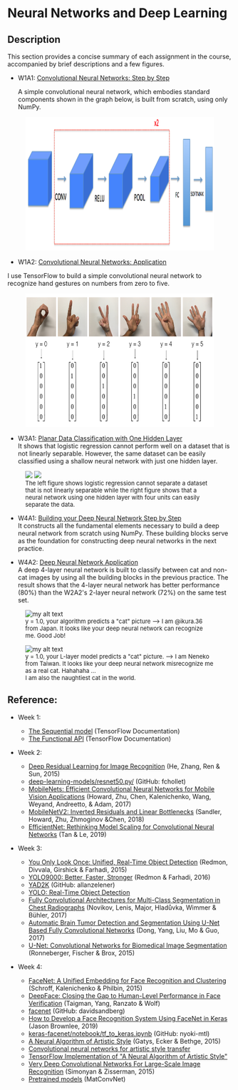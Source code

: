 # Neural Networks and Deep Learning



## Description

This section provides a concise summary of each assignment in the course, accompanied by brief descriptions and a few figures.

- W1A1: [Convolutional Neural Networks: Step by Step](https://htmlpreview.github.io/?https://github.com/lionlai1989/Deep_Learning_Specialization/blob/master/C4-Convolutional_Neural_Networks/W1A1-Convolutional_Neural_Networks_Step_by_Step/Convolution_model_Step_by_Step_v1.html)

  A simple convolutional neural network, which embodies standard components shown in the graph below, is built from scratch, using only NumPy.  

<figure>
<img src="./W1A1-Convolutional_Neural_Networks_Step_by_Step/images/model.png" alt="my alt text" height="300"/>
</figure>

- W1A2: [Convolutional Neural Networks: Application](https://htmlpreview.github.io/?https://github.com/lionlai1989/Deep_Learning_Specialization/blob/master/C4-Convolutional_Neural_Networks/W1A2-Convolution_Model_Application/Convolution_model_Application.html)

I use TensorFlow to build a simple convolutional neural network to recognize hand gestures on numbers from zero to five.

<figure>
<img src="./W1A2-Convolution_Model_Application/images/SIGNS.png" alt="my alt text" height="300"/>
</figure>

- W3A1: [Planar Data Classification with One Hidden Layer](https://htmlpreview.github.io/?https://github.com/lionlai1989/Deep_Learning_Specialization/blob/master/C1-Neural_Networks_and_Deep_Learning/W3A1-Planar_Data_Classification_with_One_Hidden_Layer/Planar_data_classification_with_one_hidden_layer.html)  
It shows that logistic regression cannot perform well on a dataset that is not linearly separable. However, the same dataset can be easily classified using a shallow neural network with just one hidden layer.  

<figure float="left">
<img src="./W3A1-Planar_Data_Classification_with_One_Hidden_Layer/experiment_output/logistic_regression_output.png" height="300"/>
<img src="./W3A1-Planar_Data_Classification_with_One_Hidden_Layer/experiment_output/nn_1layer_4units_output.png" height="300"/>
<figcaption style="font-size: small;">The left figure shows logistic regression cannot separate a dataset that is not linearly separable while the right figure shows that a neural network using one hidden layer with four units can easily separate the data.</figcaption>
</figure>

- W4A1: [Building your Deep Neural Network Step by Step](https://htmlpreview.github.io/?https://github.com/lionlai1989/Deep_Learning_Specialization/blob/master/C1-Neural_Networks_and_Deep_Learning/W4A1-Building_your_Deep_Neural_Network_Step_by_Step/Building_your_Deep_Neural_Network_Step_by_Step.html)  
It constructs all the fundamental elements necessary to build a deep neural network from scratch using NumPy. These building blocks serve as the foundation for constructing deep neural networks in the next practice.  

- W4A2: [Deep Neural Network Application](https://htmlpreview.github.io/?)  
A deep 4-layer neural network is built to classify between cat and non-cat images by using all the building blocks in the previous practice. The result shows that the 4-layer neural network has better performance (80%) than the W2A2's 2-layer neural network (72%) on the same test set.  

<figure>
<img src="./W4A2-Deep_Neural_Network_Application/my_images/ikura.36.png" alt="my alt text" height="300"/>
<figcaption style="font-size: small;">y = 1.0, your algorithm predicts a "cat" picture --> I am @ikura.36 from Japan. It looks like your deep neural network can recognize me. Good Job!</figcaption>
</figure>

<figure>
<img src="./W4A2-Deep_Neural_Network_Application/my_images/neneko.png" alt="my alt text" height="300"/>
<figcaption style="font-size: small;">y = 1.0, your L-layer model predicts a "cat" picture. --> I am Neneko from Taiwan. It looks like your deep neural network misrecognize me as a real cat. Hahahaha ...<br>I am also the naughtiest cat in the world.</figcaption>
</figure>


## Reference:

  - Week 1:
    - [The Sequential model](https://www.tensorflow.org/guide/keras/sequential_model) (TensorFlow Documentation)
    - [The Functional API](https://www.tensorflow.org/guide/keras/functional) (TensorFlow Documentation)

  - Week 2:
    - [Deep Residual Learning for Image Recognition](https://arxiv.org/abs/1512.03385) (He, Zhang, Ren & Sun, 2015)
    - [deep-learning-models/resnet50.py/](https://github.com/fchollet/deep-learning-models/blob/master/resnet50.py) (GitHub: fchollet)
    - [MobileNets: Efficient Convolutional Neural Networks for Mobile Vision Applications](https://arxiv.org/abs/1704.04861) (Howard, Zhu, Chen, Kalenichenko, Wang, Weyand, Andreetto, & Adam, 2017)
    - [MobileNetV2: Inverted Residuals and Linear Bottlenecks](https://arxiv.org/abs/1801.04381) (Sandler, Howard, Zhu, Zhmoginov &Chen, 2018)
    - [EfficientNet: Rethinking Model Scaling for Convolutional Neural Networks](https://arxiv.org/abs/1905.11946) (Tan & Le, 2019)

  - Week 3:
    - [You Only Look Once: Unified, Real-Time Object Detection](https://arxiv.org/abs/1506.02640) (Redmon, Divvala, Girshick & Farhadi, 2015)
    - [YOLO9000: Better, Faster, Stronger](https://arxiv.org/abs/1612.08242) (Redmon & Farhadi, 2016)
    - [YAD2K](https://github.com/allanzelener/YAD2K) (GitHub: allanzelener)
    - [YOLO: Real-Time Object Detection](https://pjreddie.com/darknet/yolo/)
    - [Fully Convolutional Architectures for Multi-Class Segmentation in Chest Radiographs](https://arxiv.org/abs/1701.08816) (Novikov, Lenis, Major, Hladůvka, Wimmer & Bühler, 2017)
    - [Automatic Brain Tumor Detection and Segmentation Using U-Net Based Fully Convolutional Networks](https://arxiv.org/abs/1705.03820) (Dong, Yang, Liu, Mo & Guo, 2017)
    - [U-Net: Convolutional Networks for Biomedical Image Segmentation](https://arxiv.org/abs/1505.04597) (Ronneberger, Fischer & Brox, 2015)

  - Week 4:
    - [FaceNet: A Unified Embedding for Face Recognition and Clustering](https://arxiv.org/pdf/1503.03832.pdf) (Schroff, Kalenichenko & Philbin, 2015)
    - [DeepFace: Closing the Gap to Human-Level Performance in Face Verification](https://research.fb.com/wp-content/uploads/2016/11/deepface-closing-the-gap-to-human-level-performance-in-face-verification.pdf) (Taigman, Yang, Ranzato & Wolf)
    - [facenet](https://github.com/davidsandberg/facenet) (GitHub: davidsandberg)
    - [How to Develop a Face Recognition System Using FaceNet in Keras](https://machinelearningmastery.com/how-to-develop-a-face-recognition-system-using-facenet-in-keras-and-an-svm-classifier/) (Jason Brownlee, 2019)
    - [keras-facenet/notebook/tf_to_keras.ipynb](https://github.com/nyoki-mtl/keras-facenet/blob/master/notebook/tf_to_keras.ipynb) (GitHub: nyoki-mtl)
    - [A Neural Algorithm of Artistic Style](https://arxiv.org/abs/1508.06576) (Gatys, Ecker & Bethge, 2015)
    - [Convolutional neural networks for artistic style transfer](https://harishnarayanan.org/writing/artistic-style-transfer/)
    - [TensorFlow Implementation of "A Neural Algorithm of Artistic Style"](http://www.chioka.in/tensorflow-implementation-neural-algorithm-of-artistic-style)
    - [Very Deep Convolutional Networks For Large-Scale Image Recognition](https://arxiv.org/pdf/1409.1556.pdf) (Simonyan & Zisserman, 2015)
    - [Pretrained models](https://www.vlfeat.org/matconvnet/pretrained/) (MatConvNet)
